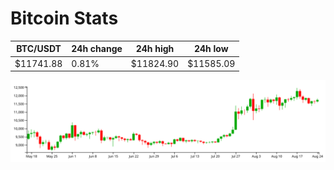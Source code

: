 # Bitcoin Stats

BTC/USDT|24h change|24h high|24h low|
|---|---|---|---|
|$11741.88|0.81%|$11824.90|$11585.09|

<img src="./chart.svg">
